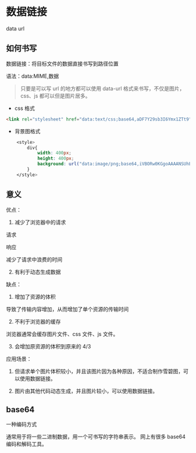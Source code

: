 # 数据链接

data url

## 如何书写

数据链接：将目标文件的数据直接书写到路径位置

语法：data:MIME,数据

> 只要是可以写 url 的地方都可以使用 data-url 格式来书写，不仅是图片，css、js 都可以但是图片居多。

- css 格式

```html
<link rel="stylesheet" href="data:text/css;base64,aDF7Y29sb3I6Ymx1ZTt9" />
```

- 背景图格式

```css
    <style>
        div{
            width: 400px;
            height: 400px;
            background: url("data:image/png;base64,iVBORw0KGgoAAAANSUhEUgAAAQAAAAEACAYAAABccqhmAAAgAElEQVR4Xu19CXiVxdX")
        }
    </style>
```

## 意义

优点：

1. 减少了浏览器中的请求

请求

响应

减少了请求中浪费的时间

2. 有利于动态生成数据

缺点：

1. 增加了资源的体积

导致了传输内容增加，从而增加了单个资源的传输时间

2. 不利于浏览器的缓存

浏览器通常会缓存图片文件、css 文件、js 文件。

3. 会增加原资源的体积到原来的 4/3

应用场景：

1. 但请求单个图片体积较小，并且该图片因为各种原因，不适合制作雪碧图，可以使用数据链接。

2. 图片由其他代码动态生成，并且图片较小，可以使用数据链接。

## base64

一种编码方式

通常用于将一些二进制数据，用一个可书写的字符串表示。
网上有很多 base64 编码和解码工具。
